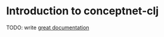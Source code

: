 # Introduction to conceptnet-clj

TODO: write [great documentation](http://jacobian.org/writing/what-to-write/)
